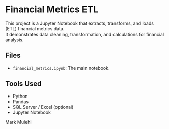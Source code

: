 # Financial Metrics ETL

This project is a Jupyter Notebook that extracts, transforms, and loads (ETL) financial metrics data.  
It demonstrates data cleaning, transformation, and calculations for financial analysis.

## Files
- `financial_metrics.ipynb`: The main notebook.

## Tools Used
- Python
- Pandas
- SQL Server / Excel (optional)
- Jupyter Notebook



Mark Mulehi

